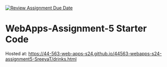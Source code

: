 [![Review Assignment Due Date](https://classroom.github.com/assets/deadline-readme-button-24ddc0f5d75046c5622901739e7c5dd533143b0c8e959d652212380cedb1ea36.svg)](https://classroom.github.com/a/5u0mb8O1)
# WebApps-Assignment-5 Starter Code
Hosted at:  https://44-563-web-apps-s24.github.io/44563-webapps-s24-assignment5-SreeyaT/drinks.html
